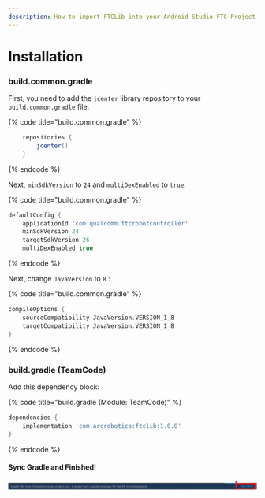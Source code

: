 ```yaml
---
description: How to import FTCLib into your Android Studio FTC Project
---
```


# Installation

### build.common.gradle 

First, you need to add the `jcenter` library repository to your `build.common.gradle` file:

{% code title="build.common.gradle" %}
```groovy
    repositories {
        jcenter()
    }
```
{% endcode %}

Next, `minSdkVersion` to `24` and `multiDexEnabled` to `true`:

{% code title="build.common.gradle" %}
```groovy
defaultConfig {
    applicationId 'com.qualcomm.ftcrobotcontroller'
    minSdkVersion 24
    targetSdkVersion 26
    multiDexEnabled true
```
{% endcode %}

Next, change `JavaVersion` to `8` :  


{% code title="build.common.gradle" %}
```groovy
compileOptions {
    sourceCompatibility JavaVersion.VERSION_1_8
    targetCompatibility JavaVersion.VERSION_1_8
}
```
{% endcode %}

### build.gradle \(TeamCode\)

Add this dependency block:

{% code title="build.gradle \(Module: TeamCode\)" %}
```groovy
dependencies {
    implementation 'com.arcrobotics:ftclib:1.0.0'
}
```
{% endcode %}

#### Sync Gradle and Finished!

![Click that button and if successful, you can now use FTCLib](.gitbook/assets/image%20%281%29.png)




